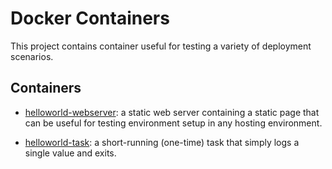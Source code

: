 # Docker Containers

This project contains container useful for testing a variety of deployment scenarios.


## Containers

* [helloworld-webserver](./webserver): a static web server containing a static page that can be useful for testing environment setup in any hosting environment.

* [helloworld-task](./task): a short-running (one-time) task that simply logs a single value and exits.
